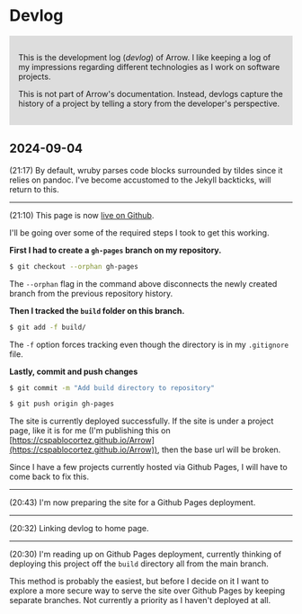 # Devlog

<div style="background: #ddd; padding: 1rem">

  <p>This is the development log (<em>devlog</em>) of Arrow. 
  I like keeping a log of my impressions 
  regarding different technologies as I work on software projects.</p>

  <p>This is not part of Arrow's documentation. Instead, devlogs capture 
  the history of a project by telling a story from the developer's perspective.</p>
</div>


## 2024-09-04

(21:17) By default, wruby parses code blocks surrounded by tildes 
since it relies on pandoc. I've become accustomed to the Jekyll
backticks, will return to this.

---

(21:10) This page is now [live on Github](https://cspablocortez.github.io/Arrow/devlog).

I'll be going over some of the required steps I took to get this working.

**First I had to create a `gh-pages` branch on my repository.**

~~~sh
$ git checkout --orphan gh-pages
~~~

The `--orphan` flag in the command above disconnects the newly created branch
from the previous repository history.

**Then I tracked the `build` folder on this branch.**

~~~sh
$ git add -f build/
~~~

The `-f` option forces tracking even though the directory is in my `.gitignore` file.


**Lastly, commit and push changes**

~~~sh
$ git commit -m "Add build directory to repository"
~~~

~~~sh
$ git push origin gh-pages
~~~

The site is currently deployed successfully. If the site is under a 
project page, like it is for me (I'm publishing this 
on [https://cspablocortez.github.io/Arrow](https://cspablocortez.github.io/Arrow)), then the base url will be broken.

Since I have a few projects currently hosted via Github Pages,
I will have to come back to fix this.

--- 

(20:43) I'm now preparing the site for a Github Pages deployment.

--- 

(20:32) Linking devlog to home page.

---

(20:30) I'm reading up on Github Pages deployment, currently 
thinking of deploying
this project off the `build` directory all from the main branch. 

This method is probably the easiest, but before I decide on it
I want to explore a more
secure way to serve the site over Github Pages by keeping 
separate branches. Not currently a priority as I haven't deployed at all.

